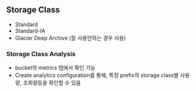 
## Storage Class
- Standard
- Standard-IA
- Glacier Deep Archive (잘 사용안하는 경우 사용)

### Storage Class Analysis
- bucket의 metrics 탭에서 확인 가능
- Create analytics configuration를 통해, 특정 prefix의 storage class별 사용량, 조회량등을 확인할 수 있음
